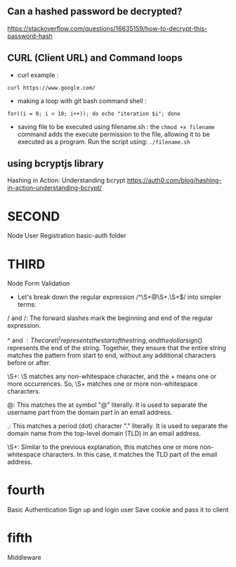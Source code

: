 ## Can a hashed password be decrypted?

https://stackoverflow.com/questions/16635159/how-to-decrypt-this-password-hash

## CURL (Client URL) and Command loops

- curl example :

```
curl https://www.google.com/
```

- making a loop with git bash command shell :

```
for((i = 0; i < 10; i++)); do echo "iteration $i"; done
```

- saving file to be executed using filename.sh :
  the `chmod +x filename` command adds the execute permission to the file, allowing it to be executed as a program. Run the script using: `./filename.sh`

## using bcryptjs library

Hashing in Action: Understanding bcrypt
https://auth0.com/blog/hashing-in-action-understanding-bcrypt/

# SECOND

Node User Registration basic-auth folder

# THIRD

Node Form Validation

- Let's break down the regular expression /^\S+@\S+\.\S+$/ into simpler terms:

/ and /: The forward slashes mark the beginning and end of the regular expression.

^ and $: The caret (^) represents the start of the string, and the dollar sign ($) represents the end of the string. Together, they ensure that the entire string matches the pattern from start to end, without any additional characters before or after.

\S+: \S matches any non-whitespace character, and the + means one or more occurrences. So, \S+ matches one or more non-whitespace characters.

@: This matches the at symbol "@" literally. It is used to separate the username part from the domain part in an email address.

\.: This matches a period (dot) character "." literally. It is used to separate the domain name from the top-level domain (TLD) in an email address.

\S+: Similar to the previous explanation, this matches one or more non-whitespace characters. In this case, it matches the TLD part of the email address.

# fourth

Basic Authentication
Sign up and login user
Save cookie and pass it to client

# fifth

Middleware
